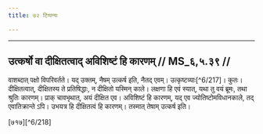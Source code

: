 ```yaml
---
title: ७२ टिप्पन्यः

---
```


[^6/216]: E1,6; E2: samāmananti, tiṣṭo dīkṣā ityevamādi. yadi

____________________________________________


## उत्कर्षो वा दीक्षितत्वाद् अविशिष्टं हि कारणम् // MS_६,५.३९ //

वाशब्दात् पक्षो विपरिवर्तते। यद् उक्तम्, नैषम् उत्कर्ष इति, नैतद् एवम्। उत्कृष्टव्याः[^6/217]। कुतः। दीक्षितत्वात्, दीक्षितस्य ते प्रतिषिद्धाः, न दीक्षितो यस्मिन् काले। लक्षणा हि एवं स्यात्, यथा तु वयं ब्रूमः, तथा श्रुतिः कारणम्। प्राक् चावभृथात्, अयं दीक्षित एव। अविशिष्टं हि कारणम्, यद् एव ज्योतिष्टोमविधानकाले, तद् एवातिक्रान्ते ऽपि। उभयत्र हि दीक्षितत्वं हि कारणम्। तस्मात् तेषाम् उत्कर्ष इति।

[७१७][^6/218]
